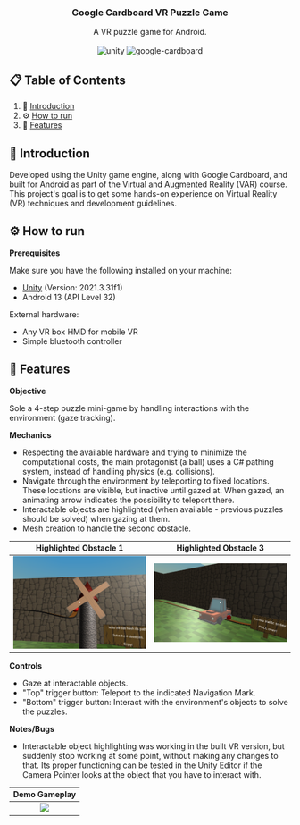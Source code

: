 <div align="center">

  <h3 align="center">Google Cardboard VR Puzzle Game</h3>

  <div align="center">
    A VR puzzle game for Android.
  </div>
  
  <br />

  <div>
    <img src="https://img.shields.io/badge/Unity-black?style=flat&logo=unity" alt="unity" />
    <img src="https://img.shields.io/badge/Google-grey?style=flat&logo=google%20cardboard" alt="google-cardboard" />
  </div>
</div>


## 📋 <a name="table">Table of Contents</a>
1. 🤖 [Introduction](#introduction)
2. ⚙️ [How to run](#how-to-run)
3. 🚀 [Features](#features)


## <a name="introduction">🤖 Introduction</a>

Developed using the Unity game engine, along with Google Cardboard, and built for Android as part of the Virtual and Augmented Reality (VAR) course. This project's goal is to get some hands-on experience on Virtual Reality (VR) techniques and development guidelines.


## <a name="how-to-run">⚙️ How to run</a>

**Prerequisites**

Make sure you have the following installed on your machine:
- [Unity](https://unity.com/) (Version: 2021.3.31f1)
- Android 13 (API Level 32)

External hardware:
- Any VR box HMD for mobile VR
- Simple bluetooth controller


## <a name="features">🚀 Features</a>

**Objective**

Sole a 4-step puzzle mini-game by handling interactions with the environment (gaze tracking).

**Mechanics**

- Respecting the available hardware and trying to minimize the computational costs, the main protagonist (a ball) uses a C# pathing system, instead of handling physics (e.g. collisions).
- Navigate through the environment by teleporting to fixed locations. These locations are visible, but inactive until gazed at. When gazed, an animating arrow indicates the possibility to teleport there.
- Interactable objects are highlighted (when available - previous puzzles should be solved) when gazing at them.
- Mesh creation to handle the second obstacle.

Highlighted Obstacle 1   |  Highlighted Obstacle 3
:-------------------------:|:-------------------------:
![](repo_images/highlight_1.png)  |  ![](repo_images/highlight_2.png)

**Controls**

- Gaze at interactable objects.
- "Top" trigger button: Teleport to the indicated Navigation Mark.
- "Bottom" trigger button: Interact with the environment's objects to solve the puzzles.

**Notes/Bugs**

- Interactable object highlighting was working in the built VR version, but suddenly stop working at some point, without making any changes to that. Its proper functioning can be tested in the Unity Editor if the Camera Pointer looks at the object that you have to interact with.

Demo Gameplay|
:-------------------------:|
![](repo_images/VR_demo.gif)|